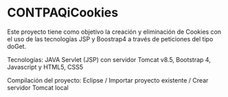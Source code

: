 # CONTPAQiCookies
Este proyecto tiene como objetivo la creación y eliminación de Cookies con el uso de las tecnologías JSP y Boostrap4 a través de peticiones del tipo doGet.

Tecnologías:
JAVA Servlet (JSP) con servidor Tomcat v8.5,
Bootstrap 4,
Javascript y 
HTML5, CSS5

Compilación del proyecto:
Eclipse / Importar proyecto existente / Crear servidor Tomcat local
